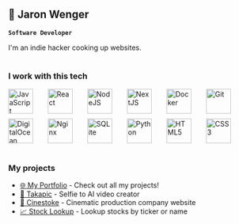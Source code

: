 ## 🦦  Jaron Wenger

**`Software Developer`**

I'm an indie hacker cooking up websites.

#

### I work with this tech
<div style="display: flex; flex-wrap: wrap; gap: 10px;">
  <img alt="JavaScript" src="https://cdn.jsdelivr.net/gh/devicons/devicon@latest/icons/javascript/javascript-original.svg" width="50px" style="margin-right:20px;" />
  <img alt="React" src="https://cdn.jsdelivr.net/gh/devicons/devicon@latest/icons/react/react-original.svg" width="50px" style="margin-right:20px;" />
  <img alt="NodeJS" src="https://cdn.jsdelivr.net/gh/devicons/devicon@latest/icons/nodejs/nodejs-original-wordmark.svg" width="50px" style="margin-right:20px;" />
  <img alt="NextJS" src="https://cdn.jsdelivr.net/gh/devicons/devicon@latest/icons/nextjs/nextjs-original.svg" width="50px" style="margin-right:20px;" />
  <img alt="Docker" src="https://cdn.jsdelivr.net/gh/devicons/devicon@latest/icons/docker/docker-original.svg" width="50px" style="margin-right:20px;" />
  <img alt="Git" src="https://cdn.jsdelivr.net/gh/devicons/devicon@latest/icons/git/git-original.svg" width="50px" style="margin-right:20px;" />
  <img alt="DigitalOcean" src="https://cdn.jsdelivr.net/gh/devicons/devicon@latest/icons/digitalocean/digitalocean-original-wordmark.svg" width="50px" style="margin-right:20px;" />
  <img alt="Nginx" src="https://cdn.jsdelivr.net/gh/devicons/devicon@latest/icons/nginx/nginx-original.svg" width="50px" style="margin-right:20px;" />
  <img alt="SQLite" src="https://cdn.jsdelivr.net/gh/devicons/devicon@latest/icons/sqlite/sqlite-original.svg" width="50px" style="margin-right:20px;" />
  <img alt="Python" src="https://cdn.jsdelivr.net/gh/devicons/devicon@latest/icons/python/python-original.svg" width="50px" style="margin-right:20px;" />
  <img alt="HTML5" src="https://cdn.jsdelivr.net/gh/devicons/devicon@latest/icons/html5/html5-original.svg" width="50px" style="margin-right:20px;" />
  <img alt="CSS3" src="https://cdn.jsdelivr.net/gh/devicons/devicon@latest/icons/css3/css3-original.svg" width="50px" />
</div>


#


### My projects

- [🌐 My Portfolio](https://jaronwenger.github.io/PORTFOLIO/) - Check out all my projects!
- [🤖 Takapic](https://www.takapic.com/) - Selfie to AI video creator
- [📸 Cinestoke](https://www.cinestoke.com/) - Cinematic production company website
- [📈 Stock Lookup](https://jaronwenger.github.io/Stock-API/) - Lookup stocks by ticker or name



